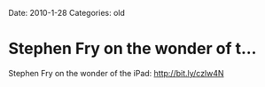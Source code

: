 Date: 2010-1-28
Categories: old

# Stephen Fry on the wonder of t...

Stephen Fry on the wonder of the iPad:  <a href="http://bit.ly/czlw4N" rel="nofollow">http://bit.ly/czlw4N</a>
